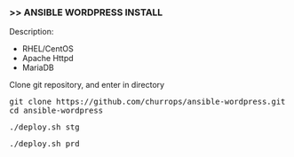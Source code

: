 <h3>>> ANSIBLE WORDPRESS INSTALL </h3>

Description: 

 - RHEL/CentOS
 - Apache Httpd
 - MariaDB

Clone git repository, and enter in directory

<pre>git clone https://github.com/churrops/ansible-wordpress.git
cd ansible-wordpress</pre>

<pre>./deploy.sh stg</pre>

<pre>./deploy.sh prd</pre>
